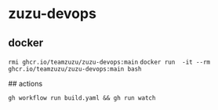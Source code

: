 # zuzu-devops

## docker

```rmi ghcr.io/teamzuzu/zuzu-devops:main```
```docker run  -it --rm ghcr.io/teamzuzu/zuzu-devops:main bash```

## actions

```gh workflow run build.yaml && gh run watch```
